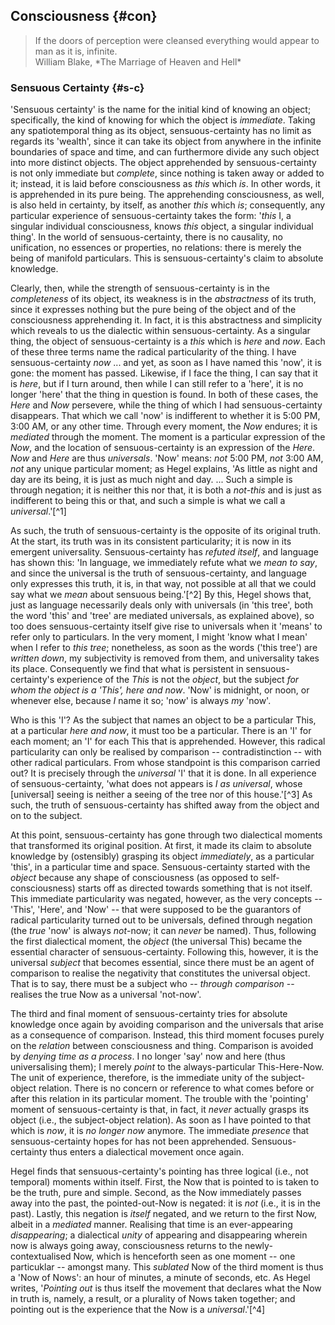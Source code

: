 ## Consciousness {#con}


<blockquote class="epigraph">If the doors of perception were cleansed everything would appear to man as it is, infinite.<footer>William Blake, *The Marriage of Heaven and Hell*</footer></blockquote>

### Sensuous Certainty {#s-c}

'Sensuous certainty' is the name for the initial kind of knowing an object;
specifically, the kind of knowing for which the object is *immediate*. Taking
any spatiotemporal thing as its object, sensuous-certainty has no limit as
regards its 'wealth', since it can take its object from anywhere in the infinite
boundaries of space and time, and can furthermore divide any such object into
more distinct objects. The object apprehended by sensuous-certainty is not only
immediate but *complete*, since nothing is taken away or added to it; instead,
it is laid before consciousness as *this* which *is*. In other words, it is
apprehended in its pure being. The apprehending consciousness, as well, is also
held in certainty, by itself, as another *this* which *is*; consequently, any
particular experience of sensuous-certainty takes the form: '*this* I, a
singular individual consciousness, knows *this* object, a singular individual
thing'. In the world of sensuous-certainty, there is no causality, no
unification, no essences or properties, no relations: there is merely the being
of manifold particulars. This is sensuous-certainty's claim to absolute
knowledge.

Clearly, then, while the strength of sensuous-certainty is in the *completeness*
of its object, its weakness is in the *abstractness* of its truth, since it
expresses nothing but the pure being of the object and of the consciousness
apprehending it. In fact, it is this abstractness and simplicity which reveals
to us the dialectic within sensuous-certainty. As a singular thing, the object
of sensuous-certainty is a *this* which is *here* and *now*. Each of these three
terms name the radical particularity of the thing. I have sensuous-certainty
*now* ... and yet, as soon as I have named this 'now', it is gone: the moment
has passed.  Likewise, if I face the thing, I can say that it is *here*, but if
I turn around, then while I can still refer to a 'here', it is no longer 'here'
that the thing in question is found. In both of these cases, the *Here* and
*Now* persevere, while the thing of which I had sensuous-certainty disappears.
That which we call 'now' is indifferent to whether it is 5:00 <span
class="sc">PM</span>, 3:00 <span class="sc">AM</span>, or any other time.
Through every moment, the *Now* endures; it is *mediated* through the moment.
The moment is a particular expression of the *Now*, and the location of
sensuous-certainty is an expression of the *Here*. *Now* and *Here* are thus
*universals*. 'Now' means: *not* 5:00 <span class="sc">PM</span>, *not* 3:00
<span class="sc">AM</span>, *not* any unique particular moment; as Hegel
explains, 'As little as night and day are its being, it is just as much night
and day. ... Such a simple is through negation; it is neither this nor that, it
is both a *not-this* and is just as indifferent to being this or that, and such
a simple is what we call a *universal*.'[^1]

As such, the truth of sensuous-certainty is the opposite of its original truth.
At the start, its truth was in its consistent particularity; it is now in its
emergent universality. Sensuous-certainty has *refuted itself*, and language has
shown this: 'In language, we immediately refute what we *mean to say*, and since
the universal is the truth of sensuous-certainty, and language only expresses
this truth, it is, in that way, not possible at all that we could say what we
*mean* about sensuous being.'[^2] By this, Hegel shows that, just as language
necessarily deals only with universals (in 'this tree', both the word 'this' and
'tree' are mediated universals, as explained above), so too does
sensuous-certainty itself give rise to universals when it 'means' to refer only
to particulars. In the very moment, I might 'know what I mean' when I refer to
*this tree*; nonetheless, as soon as the words ('this tree') are *written down*,
my subjectivity is removed from them, and universality takes its place.
Consequently we find that what is persistent in sensuous-certainty's experience
of the *This* is not the *object*, but the subject *for whom the object is a
'This', here and now*. 'Now' is midnight, or noon, or whenever else, because *I*
name it so; 'now' is always *my* 'now'.

Who is this 'I'? As the subject that names an object to be a particular This, at
a particular *here and now*, it must too be a particular. There is an 'I' for
each moment; an 'I' for each This that is apprehended. However, this radical
particularity can only be realised by comparison -- contradistinction -- with
other radical particulars. From whose standpoint is this comparison carried out?
It is precisely through the *universal* 'I' that it is done. In all experience
of sensuous-certainty, 'what does not appears is *I as universal*, whose
[universal] seeing is neither a seeing of the tree nor of this house.'[^3] As
such, the truth of sensuous-certainty has shifted away from the object and on to
the subject.

At this point, sensuous-certainty has gone through two dialectical moments that
transformed its original position. At first, it made its claim to absolute
knowledge by (ostensibly) grasping its object *immediately*, as a particular
'this', in a particular time and space. Sensuous-certainty started with the
*object* because any shape of consciousness (as opposed to self-consciousness)
starts off as directed towards something that is not itself. This immediate
particularity was negated, however, as the very concepts -- 'This', 'Here', and
'Now' -- that were supposed to be the guarantors of radical particularity turned
out to be universals, defined through negation (the *true* 'now' is always
*not*-now; it can *never* be named). Thus, following the first dialectical
moment, the *object* (the universal This) became the essential character of
sensuous-certainty. Following this, however, it is the universal *subject* that
becomes essential, since there must be an agent of comparison to realise the
negativity that constitutes the universal object. That is to say, there must be
a subject who -- *through comparison* -- realises the true Now as a universal
'not-now'.

The third and final moment of sensuous-certainty tries for absolute knowledge
once again by avoiding  comparison and the universals that arise as a
consequence of comparison. Instead, this third moment focuses purely on the
*relation* between consciousness and thing. Comparison is avoided by *denying
time as a process*. I no longer 'say' now and here (thus universalising them); I
merely *point* to the always-particular This-Here-Now. The unit of experience,
therefore, is the immediate unity of the subject-object relation. There is no
concern or reference to what comes before or after this relation in its
particular moment. The trouble with the 'pointing' moment of sensuous-certainty
is that, in fact, it *never* actually grasps its object (i.e., the
subject-object relation). As soon as I have pointed to that which is *now*, it
is *no longer now* anymore. The immediate *presence* that sensuous-certainty
hopes for has not been apprehended. Sensuous-certainty thus enters a dialectical
movement once again.

Hegel finds that sensuous-certainty's pointing has three logical (i.e., not
temporal) moments within itself. First, the Now that is pointed to is taken to
be the truth, pure and simple. Second, as the Now immediately passes away into
the past, the pointed-out-Now is negated: it is *not* (i.e., it is in the past).
Lastly, this negation is *itself* negated, and we return to the first Now,
albeit in a *mediated* manner. Realising that time is an ever-appearing
*disappearing*; a dialectical *unity* of appearing and disappearing wherein now
is always going away, consciousness returns to the newly-contextualised Now,
which is henceforth seen as one moment -- one particuklar -- amongst many. This
*sublated* Now of the third moment is thus a 'Now of Nows': an hour of minutes,
a minute of seconds, etc. As Hegel writes, '*Pointing out* is thus itself the
movement that declares what the Now in truth is, namely, a result, or a
plurality of Nows taken together; and pointing out is the experience that the
Now is a *universal*.'[^4]
